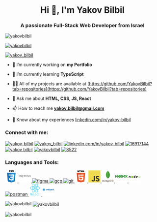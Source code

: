 <h1 align="center">Hi 👋, I'm Yakov Bilbil</h1>
<h3 align="center">A passionate Full-Stack Web Developer from Israel</h3>

<p align="left"> <img src="https://komarev.com/ghpvc/?username=yakovbilbil&label=Profile%20views&color=0e75b6&style=flat" alt="yakovbilbil" /> </p>

<p align="left"> <a href="https://github.com/ryo-ma/github-profile-trophy"><img src="https://github-profile-trophy.vercel.app/?username=yakovbilbil" alt="yakovbilbil" /></a> </p>

<p align="left"> <a href="https://twitter.com/yakov_bilbil" target="blank"><img src="https://img.shields.io/twitter/follow/yakov_bilbil?logo=twitter&style=for-the-badge" alt="yakov_bilbil" /></a> </p>

- 🔭 I’m currently working on **my Portfolio**

- 🌱 I’m currently learning **TypeScript**

- 👨‍💻 All of my projects are available at [https://github.com/YakovBilbil?tab=repositories](https://github.com/YakovBilbil?tab=repositories)

- 💬 Ask me about **HTML, CSS, JS, React**

- 📫 How to reach me **yakov.bilbil@gmail.com**

- 📄 Know about my experiences [linkedin.com/in/yakov-bilbil](linkedin.com/in/yakov-bilbil)

<h3 align="left">Connect with me:</h3>
<p align="left">
<a href="https://codepen.io/yakov-bilbil" target="blank"><img align="center" src="https://raw.githubusercontent.com/rahuldkjain/github-profile-readme-generator/master/src/images/icons/Social/codepen.svg" alt="yakov-bilbil" height="30" width="40" /></a>
<a href="https://twitter.com/yakov_bilbil" target="blank"><img align="center" src="https://raw.githubusercontent.com/rahuldkjain/github-profile-readme-generator/master/src/images/icons/Social/twitter.svg" alt="yakov_bilbil" height="30" width="40" /></a>
<a href="https://linkedin.com/in/linkedin.com/in/yakov-bilbil" target="blank"><img align="center" src="https://raw.githubusercontent.com/rahuldkjain/github-profile-readme-generator/master/src/images/icons/Social/linked-in-alt.svg" alt="linkedin.com/in/yakov-bilbil" height="30" width="40" /></a>
<a href="https://stackoverflow.com/users/16917144" target="blank"><img align="center" src="https://raw.githubusercontent.com/rahuldkjain/github-profile-readme-generator/master/src/images/icons/Social/stack-overflow.svg" alt="16917144" height="30" width="40" /></a>
<a href="https://fb.com/yakov bilbil" target="blank"><img align="center" src="https://raw.githubusercontent.com/rahuldkjain/github-profile-readme-generator/master/src/images/icons/Social/facebook.svg" alt="yakov bilbil" height="30" width="40" /></a>
<a href="https://instagram.com/yakovbilbil" target="blank"><img align="center" src="https://raw.githubusercontent.com/rahuldkjain/github-profile-readme-generator/master/src/images/icons/Social/instagram.svg" alt="yakovbilbil" height="30" width="40" /></a>
<a href="https://discord.gg/8522" target="blank"><img align="center" src="https://raw.githubusercontent.com/rahuldkjain/github-profile-readme-generator/master/src/images/icons/Social/discord.svg" alt="8522" height="30" width="40" /></a>
</p>

<h3 align="left">Languages and Tools:</h3>
<p align="left"> <a href="https://www.w3schools.com/css/" target="_blank" rel="noreferrer"> <img src="https://raw.githubusercontent.com/devicons/devicon/master/icons/css3/css3-original-wordmark.svg" alt="css3" width="40" height="40"/> </a> <a href="https://expressjs.com" target="_blank" rel="noreferrer"> <img src="https://raw.githubusercontent.com/devicons/devicon/master/icons/express/express-original-wordmark.svg" alt="express" width="40" height="40"/> </a> <a href="https://www.figma.com/" target="_blank" rel="noreferrer"> <img src="https://www.vectorlogo.zone/logos/figma/figma-icon.svg" alt="figma" width="40" height="40"/> </a> <a href="https://cloud.google.com" target="_blank" rel="noreferrer"> <img src="https://www.vectorlogo.zone/logos/google_cloud/google_cloud-icon.svg" alt="gcp" width="40" height="40"/> </a> <a href="https://git-scm.com/" target="_blank" rel="noreferrer"> <img src="https://www.vectorlogo.zone/logos/git-scm/git-scm-icon.svg" alt="git" width="40" height="40"/> </a> <a href="https://www.w3.org/html/" target="_blank" rel="noreferrer"> <img src="https://raw.githubusercontent.com/devicons/devicon/master/icons/html5/html5-original-wordmark.svg" alt="html5" width="40" height="40"/> </a> <a href="https://developer.mozilla.org/en-US/docs/Web/JavaScript" target="_blank" rel="noreferrer"> <img src="https://raw.githubusercontent.com/devicons/devicon/master/icons/javascript/javascript-original.svg" alt="javascript" width="40" height="40"/> </a> <a href="https://www.mongodb.com/" target="_blank" rel="noreferrer"> <img src="https://raw.githubusercontent.com/devicons/devicon/master/icons/mongodb/mongodb-original-wordmark.svg" alt="mongodb" width="40" height="40"/> </a> <a href="https://www.nginx.com" target="_blank" rel="noreferrer"> <img src="https://raw.githubusercontent.com/devicons/devicon/master/icons/nginx/nginx-original.svg" alt="nginx" width="40" height="40"/> </a> <a href="https://nodejs.org" target="_blank" rel="noreferrer"> <img src="https://raw.githubusercontent.com/devicons/devicon/master/icons/nodejs/nodejs-original-wordmark.svg" alt="nodejs" width="40" height="40"/> </a> <a href="https://postman.com" target="_blank" rel="noreferrer"> <img src="https://www.vectorlogo.zone/logos/getpostman/getpostman-icon.svg" alt="postman" width="40" height="40"/> </a> <a href="https://reactjs.org/" target="_blank" rel="noreferrer"> <img src="https://raw.githubusercontent.com/devicons/devicon/master/icons/react/react-original-wordmark.svg" alt="react" width="40" height="40"/> </a> <a href="https://webpack.js.org" target="_blank" rel="noreferrer"> <img src="https://raw.githubusercontent.com/devicons/devicon/d00d0969292a6569d45b06d3f350f463a0107b0d/icons/webpack/webpack-original-wordmark.svg" alt="webpack" width="40" height="40"/> </a> </p>

<p><img align="left" src="https://github-readme-stats.vercel.app/api/top-langs?username=yakovbilbil&show_icons=true&locale=en&layout=compact" alt="yakovbilbil" /></p>

<p>&nbsp;<img align="center" src="https://github-readme-stats.vercel.app/api?username=yakovbilbil&show_icons=true&locale=en" alt="yakovbilbil" /></p>

<p><img align="center" src="https://github-readme-streak-stats.herokuapp.com/?user=yakovbilbil&" alt="yakovbilbil" /></p>
